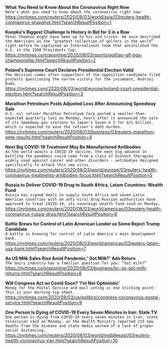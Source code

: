**What You Need to Know About the Coronavirus Right Now**\
`Here's what you need to know about the coronavirus right now:`\
https://nytimes.com/reuters/2020/08/03/world/asia/03reuters-health-coronavirus-snapshot.html?searchResultPosition=1

**Koepka's Biggest Challenge Is History in Bid for 3 in a Row**\
`Peter Thomson might have been up to his old tricks. He once described the Americans as the “greatest collection of golfers in the world” right before he captained an International team that annihilated the U.S. in the 1998 Presidents Cup.`\
https://nytimes.com/aponline/2020/08/03/sports/golf/ap-glf-pga-championship.html?searchResultPosition=2

**Poland’s Supreme Court Declares Presidential Election Valid**\
`The decision comes after supporters of the opposition candidate filed protests questioning the narrow victory for the incumbent, Andrzej Duda.`\
https://nytimes.com/2020/08/03/world/europe/poland-court-presidential-election.html?searchResultPosition=3

**Marathon Petroleum Posts Adjusted Loss After Announcing Speedway Sale**\
`U.S. oil refiner Marathon Petroleum Corp posted a smaller-than-expected quarterly loss on Monday, hours after it announced the sale of its Speedway gas stations to Japan's Seven & I for $21 billion, which is expected to ease the refiner's debt burden.`\
https://nytimes.com/reuters/2020/08/03/business/03reuters-marathon-pete-results.html?searchResultPosition=4

**Next Big COVID-19 Treatment May Be Manufactured Antibodies**\
`As the world awaits a COVID-19 vaccine, the next big advance in battling the pandemic could come from a class of biotech therapies widely used against cancer and other disorders - antibodies designed specifically to attack this new virus. `\
https://nytimes.com/reuters/2020/08/03/world/europe/03reuters-health-coronavirus-treatments-antibodies-focus.html?searchResultPosition=5

**Russia to Deliver COVID-19 Drug to South Africa, Latam Countries: Wealth Fund**\
`Russia has signed deals to supply South Africa and seven Latin American countries with an anti-viral drug Russian authorities have approved to treat COVID-19, its sovereign wealth fund said on Monday. `\
https://nytimes.com/reuters/2020/08/03/world/americas/03reuters-health-coronavirus-russia-drug.html?searchResultPosition=6

**Battle Brews for Control of Latin American Lender as Some Reject Trump Candidate**\
`A battle is brewing for control of Latin America's main development bank.`\
https://nytimes.com/reuters/2020/08/03/world/americas/03reuters-latam-usa-bank.html?searchResultPosition=7

**As US Milk Sales Rise Amid Pandemic,' Got Milk?' Ads Return**\
`The dairy industry has a familiar question for you: “Got milk?”`\
https://nytimes.com/aponline/2020/08/03/business/bc-us-got-milk-returns.html?searchResultPosition=8

**Will Congress Act on Covid Soon? ‘I’m Not Optimistic’**\
`Money for the Postal Service and mail voting is one sticking point: This is your morning tip sheet.`\
https://nytimes.com/2020/08/03/us/politics/congress-coronavirus-postal-service.html?searchResultPosition=9

**One Person Is Dying of COVID-19 Every Seven Minutes in Iran: State TV**\
`One person is dying from COVID-19 every seven minutes in Iran, state television said on Monday, as the Health Ministry reported 215 new deaths from the disease and state media warned of a lack of proper social distancing. `\
https://nytimes.com/reuters/2020/08/03/world/middleeast/03reuters-health-coronavirus-iran.html?searchResultPosition=10

